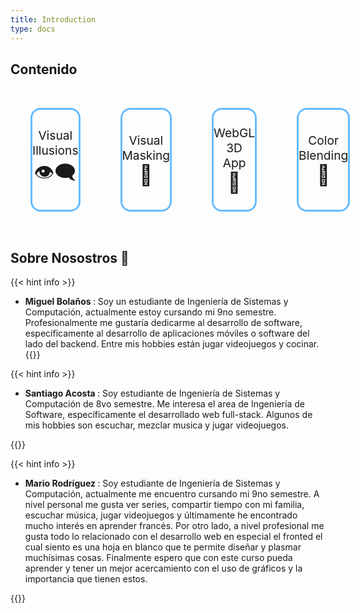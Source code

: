 ```yaml
---
title: Introduction
type: docs
---
```


## Contenido

<div class="my-nav">
    <a href="/docs/Taller-1/Visual-Illusions/" class="my-nav-option">
        <span class="title">Visual Illusions</span>
        <span class="emoji">👁‍🗨</span>
    </a>
    <a href="/docs/Taller-1/Visual-Masking/" class="my-nav-option">
        <span class="title">Visual Masking</span>
        <span class="emoji">🐹</span>
    </a>
    <a href="/docs/Taller-2/WebGL-3D-App/" class="my-nav-option">
        <span class="title">WebGL 3D App</span>
        <span class="emoji">🎵</span>
    </a>
    <a href="/docs/Taller-3/Color-Blending/" class="my-nav-option">
        <span class="title">Color Blending</span>
        <span class="emoji">🌈</span>
    </a>
</div>

<style>
    .my-nav{
        display: flex;
    }
    .my-nav-option{
        display: flex;
        flex-direction: column;
        width: 10rem;
        height: 10rem;
        float: left;
        text-decoration: none;
        border: solid 0.2rem #6bf;
        margin: 2rem;
        border-radius: 1rem;
        align-items:center;
        justify-content: center;
    }
    .my-nav-option .title{
        font-size: 1.2rem;
        text-align: center;
    }
    .my-nav-option .emoji{
        font-size: 2rem;
        text-align: center;
    }
</style>

## Sobre Nosostros 👾

{{< hint info >}}

- <b> Miguel Bolaños </b>: Soy un estudiante de Ingeniería de Sistemas y Computación, actualmente estoy cursando mi 9no semestre. Profesionalmente me gustaría dedicarme al desarrollo de software, específicamente al desarrollo de aplicaciones móviles o software del lado del backend. Entre mis hobbies están jugar videojuegos y cocinar.
{{</hint >}}


{{< hint info >}}

- <b> Santiago Acosta </b>: Soy estudiante de Ingeniería de Sistemas y Computación de 8vo semestre. Me interesa el area de Ingeniería de Software, específicamente el desarrollado web full-stack. Algunos de mis hobbies son escuchar, mezclar musica y jugar videojuegos.

{{</hint >}}


{{< hint info >}}

- <b> Mario Rodríguez </b> : Soy estudiante de Ingeniería de Sistemas y Computación, actualmente me encuentro cursando mi 9no semestre. A nivel personal me gusta ver series, compartir tiempo con mi familia, escuchar música, jugar videojuegos y últimamente he encontrado mucho interés en aprender francés. Por otro lado, a nivel profesional me gusta todo lo relacionado con el desarrollo web en especial el fronted el cual siento es una hoja en blanco que te permite diseñar y plasmar muchísimas cosas. Finalmente espero que con este curso pueda aprender y tener un mejor acercamiento con el uso de gráficos y la importancia que tienen estos.

{{</hint >}}